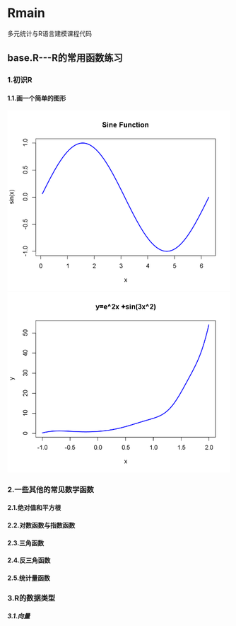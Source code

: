 # Rmain
多元统计与R语言建模课程代码

## base.R---R的常用函数练习

### 1.初识R
#### 1.1.画一个简单的图形
![pic1](/imgs/pic1.png)
![pic2](/imgs/pic2.png)
### 2.一些其他的常见数学函数
#### 2.1.绝对值和平方根
#### 2.2.对数函数与指数函数
#### 2.3.三角函数
#### 2.4.反三角函数
#### 2.5.统计量函数

### 3.R的数据类型
##### 3.1.向量


